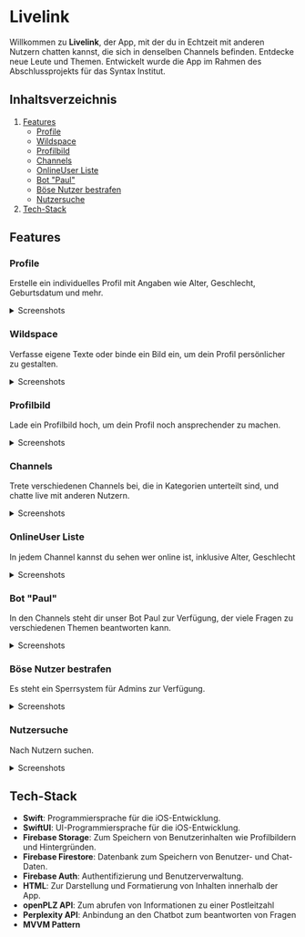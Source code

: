 # Livelink

Willkommen zu **Livelink**, der App, mit der du in Echtzeit mit anderen Nutzern chatten kannst, die sich in denselben Channels befinden. Entdecke neue Leute und Themen.
Entwickelt wurde die App im Rahmen des Abschlussprojekts für das Syntax Institut.

## Inhaltsverzeichnis

1. [Features](#features)
    - [Profile](#profile)
    - [Wildspace](#wildspace)
    - [Profilbild](#profilbild)
    - [Channels](#channels)
    - [OnlineUser Liste](#onlineuser-liste)
    - [Bot "Paul"](#bot-paul)
    - [Böse Nutzer bestrafen](#böse-nutzer-bestrafen)
    - [Nutzersuche](#nutzersuche)
2. [Tech-Stack](#tech-stack)

## Features

### Profile
Erstelle ein individuelles Profil mit Angaben wie Alter, Geschlecht, Geburtsdatum und mehr.
<details>
<summary>Screenshots</summary>
<img src="/profil1.png" alt="Profile Screenshot" width="300">
</details>
  
### Wildspace
Verfasse eigene Texte oder binde ein Bild ein, um dein Profil persönlicher zu gestalten.
<details>
<summary>Screenshots</summary>
<img src="/wildspace.png" alt="Wildspace Screenshot" width="300">
</details>

### Profilbild
Lade ein Profilbild hoch, um dein Profil noch ansprechender zu machen.
<details>
<summary>Screenshots</summary>
<img src="/foto_upload.png" alt="Profile Picture Screenshot" width="300">
</details>

### Channels
Trete verschiedenen Channels bei, die in Kategorien unterteilt sind, und chatte live mit anderen Nutzern.
<details>
<summary>Screenshots</summary>
<img src="/channels.png" alt="Channels Screenshot" width="300">
</details>

### OnlineUser Liste
In jedem Channel kannst du sehen wer online ist, inklusive Alter, Geschlecht
<details>
<summary>Screenshots</summary>
<img src="/onlineuser.png" alt="Channels Screenshot" width="300">
</details>

### Bot "Paul"
In den Channels steht dir unser Bot Paul zur Verfügung, der viele Fragen zu verschiedenen Themen beantworten kann.
<details>
<summary>Screenshots</summary>
<img src="/bot.png" alt="Bot Paul Screenshot" width="300">
</details>

### Böse Nutzer bestrafen
Es steht ein Sperrsystem für Admins zur Verfügung.
<details>
<summary>Screenshots</summary>
<img src="/sperrung1.png" alt="Nutzersperre aus Sicht eines Admins" width="300">
<img src="/sperrung2.png" alt="Nutzersperre aus Sicht eines Users" width="300">
</details>

### Nutzersuche
Nach Nutzern suchen.
<details>
<summary>Screenshots</summary>
<img src="/nutzersuche.png" alt="Nutzersuche Screenshot" width="300">
</details>

## Tech-Stack

- **Swift**: Programmiersprache für die iOS-Entwicklung.
- **SwiftUI**: UI-Programmiersprache für die iOS-Entwicklung.
- **Firebase Storage**: Zum Speichern von Benutzerinhalten wie Profilbildern und Hintergründen.
- **Firebase Firestore**: Datenbank zum Speichern von Benutzer- und Chat-Daten.
- **Firebase Auth**: Authentifizierung und Benutzerverwaltung.
- **HTML**: Zur Darstellung und Formatierung von Inhalten innerhalb der App.
- **openPLZ API**: Zum abrufen von Informationen zu einer Postleitzahl
- **Perplexity API**: Anbindung an den Chatbot zum beantworten von Fragen
- **MVVM Pattern**
